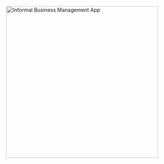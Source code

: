 
<img width="415" alt="Informal Business Management App" src="https://github.com/user-attachments/assets/e3cdcd1e-89dd-45a4-b103-a56c6afc431f" />
